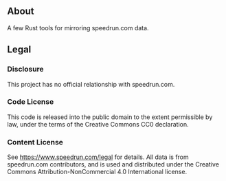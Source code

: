## About

A few Rust tools for mirroring speedrun.com data.

## Legal

### Disclosure

This project has no official relationship with speedrun.com.

### Code License

This code is released into the public domain to the extent permissible by law,
under the terms of the Creative Commons CC0 declaration.

### Content License

See https://www.speedrun.com/legal for details. All data is from speedrun.com
contributors, and is used and distributed under the Creative Commons
Attribution-NonCommercial 4.0 International license.
